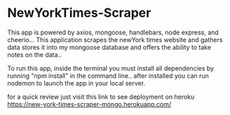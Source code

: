 # NewYorkTimes-Scraper

This app is powered by axios, mongoose, handlebars, node express, and cheerio... This application scrapes the newYork times website and gathers data stores it into my mongoose database and offers the ability to take notes on the data..

To run this app, inside the terminal you must install all dependencies by running "npm install" in the command line.. after installed you can run nodemon to launch the app in your local server.

for a quick review just visit this link to see deployment on heroku https://new-york-times-scraper-mongo.herokuapp.com/
